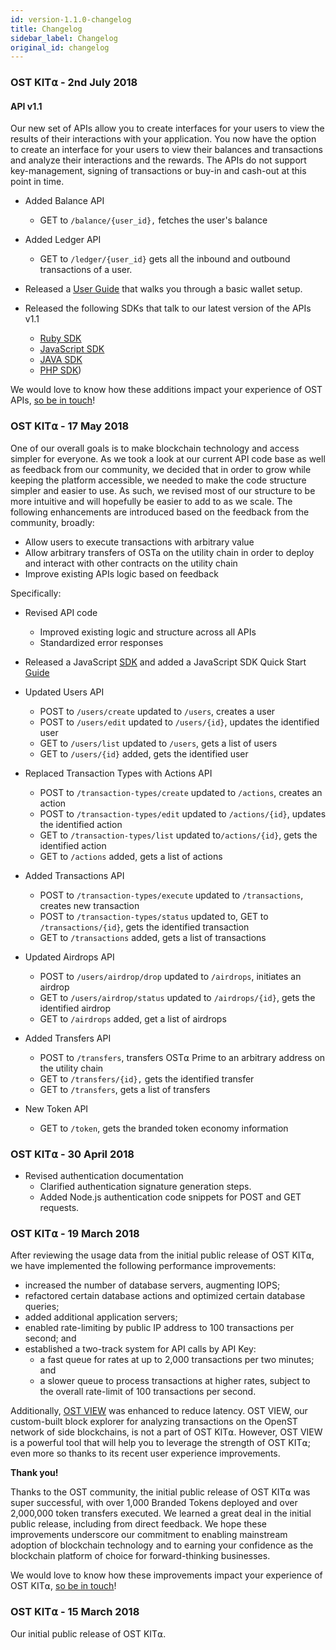 ```yaml
---
id: version-1.1.0-changelog
title: Changelog
sidebar_label: Changelog
original_id: changelog
---
```


### OST KIT⍺ - 2nd July 2018
#### API v1.1
Our new set of APIs allow you to create interfaces for your users to view the results of their interactions with your application. You now have the option to create an interface for your users to view their balances and transactions and analyze their interactions and the rewards. The APIs do not support key-management, signing of transactions or buy-in and cash-out at this point in time.

- Added Balance API
	- GET to `/balance/{user_id},` fetches the user's balance
- Added Ledger API
	- GET to `/ledger/{user_id}` gets all the inbound and outbound transactions of a user.

- Released a [<u>User Guide</u>](/docs/guide_wallet_setup.html) that walks you through a basic wallet setup.

- Released the following SDKs that talk to our latest version of the APIs v1.1
    - [<u>Ruby SDK</u>](https://github.com/OpenSTFoundation/ost-sdk-ruby/tree/release-1.1)
	- [<u>JavaScript SDK</u>](https://github.com/OpenSTFoundation/ost-sdk-js/tree/release-1.1)
	- [<u>JAVA SDK</u>](https://github.com/OpenSTFoundation/ost-sdk-java/tree/v1.1.0)
	- [<u>PHP SDK</u>](https://github.com/OpenSTFoundation/ost-sdk-php/tree/V1.1.0))

We would love to know how these additions impact your experience of OST APIs, [<u>so be in touch</u>](https://help.ost.com/support/discussions)!


### OST KIT⍺ - 17 May 2018

One of our overall goals is to make blockchain technology and access simpler for everyone. As we took a look at our current API code base as well as feedback from our community, we decided that in order to grow while keeping the platform accessible, we needed to make the code structure simpler and easier to use. As such, we revised most of our structure to be more intuitive and will hopefully be easier to add to as we scale. The following enhancements are introduced based on the feedback from the community, broadly: 

 * Allow users to execute transactions with arbitrary value
 * Allow arbitrary transfers of OSTa on the utility chain in order to deploy and interact with other contracts on the utility chain
 * Improve existing APIs logic based on feedback

Specifically:

- Revised API code
	- Improved existing logic and structure across all APIs
	- Standardized error responses

- Released a JavaScript [SDK](https://www.npmjs.com/package/@ostdotcom/ost-sdk) and added a JavaScript SDK Quick Start [Guide](3_02_SDK_JAVASCRIPT.md)

- Updated Users API
	- POST to `/users/create` updated to `/users`, creates a user
	- POST to `/users/edit` updated to `/users/{id}`, updates the identified user 
	- GET to `/users/list` updated to `/users`, gets a list of users 
	- GET to `/users/{id}` added, gets the identified user

- Replaced Transaction Types with Actions API 
	- POST to `/transaction-types/create` updated to `/actions`, creates an action
	- POST to `/transaction-types/edit` updated to `/actions/{id}`, updates the identified action
	- GET to `/transaction-types/list` updated to`/actions/{id}`, gets the identified action
	- GET to `/actions` added, gets a list of actions

- Added Transactions API
	- POST to `/transaction-types/execute` updated to `/transactions`, creates new transaction
	- POST to `/transaction-types/status` updated to, GET to `/transactions/{id}`, gets the identified transaction
	- GET to `/transactions` added, gets a list of transactions

- Updated Airdrops API
	- POST to `/users/airdrop/drop` updated to `/airdrops`, initiates an airdrop
	- GET to `/users/airdrop/status` updated to `/airdrops/{id}`, gets the identified airdrop
	- GET to `/airdrops` added, get a list of airdrops

- Added Transfers API
	- POST to `/transfers`, transfers OST⍺ Prime to an arbitrary address on the utility chain
	- GET to `/transfers/{id},` gets the identified transfer
	- GET to `/transfers`, gets a list of transfers

- New Token API
	- GET to `/token`, gets the branded token economy information


### OST KIT⍺ - 30 April 2018
- Revised authentication documentation 
	- Clarified authentication signature generation steps. 
	- Added Node.js authentication code snippets for POST and GET requests.


### OST KIT⍺ - 19 March 2018

After reviewing the usage data from the initial public release of OST KIT⍺, we have implemented the following performance improvements:

- increased the number of database servers, augmenting IOPS;
- refactored certain database actions and optimized certain database queries;
- added additional application servers;
- enabled rate-limiting by public IP address to 100 transactions per second; and
- established a two-track system for API calls by API Key:
  	- a fast queue for rates at up to 2,000 transactions per two minutes; and
	- a slower queue to process transactions at higher rates, subject to the overall rate-limit of 100 transactions per second.

Additionally, [<u>OST VIEW</u>](https://view.ost.com/) was enhanced to reduce latency. OST VIEW, our custom-built block explorer for analyzing transactions on the OpenST network of side blockchains, is not a part of OST KIT⍺. However, OST VIEW is a powerful tool that will help you to leverage the strength of OST KIT⍺; even more so thanks to its recent user experience improvements.

**Thank you!**

Thanks to the OST community, the initial public release of OST KIT⍺ was super successful, with over 1,000 Branded Tokens deployed and over 2,000,000 token transfers executed. We learned a great deal in the initial public release, including from direct feedback. We hope these improvements underscore our commitment to enabling mainstream adoption of blockchain technology and to earning your confidence as the blockchain platform of choice for forward-thinking businesses.

We would love to know how these improvements impact your experience of OST KIT⍺, [<u>so be in touch</u>](https://help.ost.com/support/discussions)!

### OST KIT⍺ - 15 March 2018

Our initial public release of OST KIT⍺.
